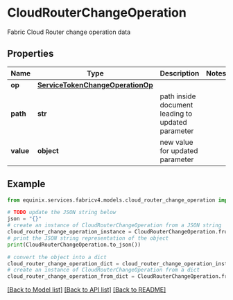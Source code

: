 # CloudRouterChangeOperation

Fabric Cloud Router change operation data

## Properties

Name | Type | Description | Notes
------------ | ------------- | ------------- | -------------
**op** | [**ServiceTokenChangeOperationOp**](ServiceTokenChangeOperationOp.md) |  | 
**path** | **str** | path inside document leading to updated parameter | 
**value** | **object** | new value for updated parameter | 

## Example

```python
from equinix.services.fabricv4.models.cloud_router_change_operation import CloudRouterChangeOperation

# TODO update the JSON string below
json = "{}"
# create an instance of CloudRouterChangeOperation from a JSON string
cloud_router_change_operation_instance = CloudRouterChangeOperation.from_json(json)
# print the JSON string representation of the object
print(CloudRouterChangeOperation.to_json())

# convert the object into a dict
cloud_router_change_operation_dict = cloud_router_change_operation_instance.to_dict()
# create an instance of CloudRouterChangeOperation from a dict
cloud_router_change_operation_from_dict = CloudRouterChangeOperation.from_dict(cloud_router_change_operation_dict)
```
[[Back to Model list]](../README.md#documentation-for-models) [[Back to API list]](../README.md#documentation-for-api-endpoints) [[Back to README]](../README.md)


